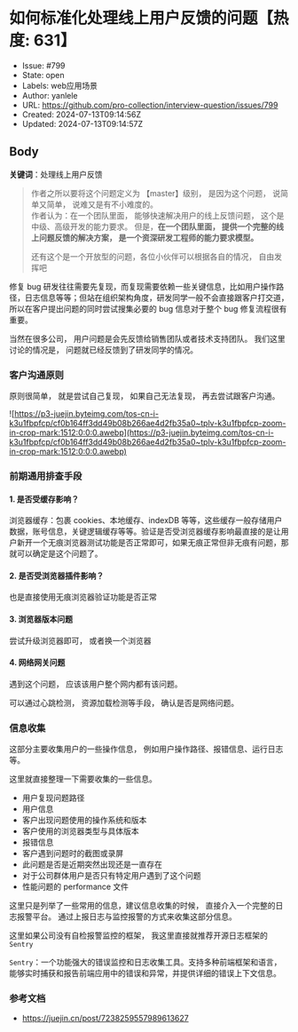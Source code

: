 # 如何标准化处理线上用户反馈的问题【热度: 631】

- Issue: #799
- State: open
- Labels: web应用场景
- Author: yanlele
- URL: https://github.com/pro-collection/interview-question/issues/799
- Created: 2024-07-13T09:14:56Z
- Updated: 2024-07-13T09:14:57Z

## Body

**关键词**：处理线上用户反馈

> 作者之所以要将这个问题定义为 【master】级别， 是因为这个问题， 说简单又简单， 说难又是有不小难度的。  
> 作者认为：在一个团队里面， 能够快速解决用户的线上反馈问题， 这个是 中级、高级开发的能力要求。
> 但是，**在一个团队里面， 提供一个完整的线上问题反馈的解决方案， 是一个资深研发工程师的能力要求模型。**
>
> 还有这个是一个开放型的问题，各位小伙伴可以根据各自的情况， 自由发挥吧

修复 bug 研发往往需要先复现，而复现需要依赖一些关键信息，比如用户操作路径，日志信息等等；但站在组织架构角度，研发同学一般不会直接跟客户打交道，所以在客户提出问题的同时尝试搜集必要的 bug 信息对于整个 bug 修复流程很有重要。

当然在很多公司， 用户问题是会先反馈给销售团队或者技术支持团队。 我们这里讨论的情况是， 问题就已经反馈到了研发同学的情况。

### 客户沟通原则

原则很简单， 就是尝试自己复现， 如果自己无法复现， 再去尝试跟客户沟通。

![https://p3-juejin.byteimg.com/tos-cn-i-k3u1fbpfcp/cf0b164ff3dd49b08b266ae4d2fb35a0~tplv-k3u1fbpfcp-zoom-in-crop-mark:1512:0:0:0.awebp](https://p3-juejin.byteimg.com/tos-cn-i-k3u1fbpfcp/cf0b164ff3dd49b08b266ae4d2fb35a0~tplv-k3u1fbpfcp-zoom-in-crop-mark:1512:0:0:0.awebp)

### 前期通用排查手段

#### 1. 是否受缓存影响？

浏览器缓存：包裹 cookies、本地缓存、indexDB 等等，这些缓存一般存储用户数据，账号信息，关键逻辑缓存等等。验证是否受浏览器缓存影响最直接的是让用户新开一个无痕浏览器测试功能是否正常即可，如果无痕正常但非无痕有问题，那就可以确定是这个问题了。

#### 2. 是否受浏览器插件影响？

也是直接使用无痕浏览器验证功能是否正常

#### 3. 浏览器版本问题

尝试升级浏览器即可， 或者换一个浏览器

#### 4. 网络网关问题

遇到这个问题， 应该该用户整个网内都有该问题。

可以通过心跳检测， 资源加载检测等手段， 确认是否是网络问题。

### 信息收集

这部分主要收集用户的一些操作信息， 例如用户操作路径、报错信息、运行日志等。

这里就直接整理一下需要收集的一些信息。

- 用户复现问题路径
- 用户信息
- 客户出现问题使用的操作系统和版本
- 客户使用的浏览器类型与具体版本
- 报错信息
- 客户遇到问题时的截图或录屏
- 此问题是否是近期突然出现还是一直存在
- 对于公司群体用户是否只有特定用户遇到了这个问题
- 性能问题的 performance 文件

这里只是列举了一些常用的信息，建议信息收集的时候， 直接介入一个完整的日志报警平台。 通过上报日志与监控报警的方式来收集这部分信息。

这里如果公司没有自检报警监控的框架， 我这里直接就推荐开源日志框架的 `Sentry`

`Sentry`：一个功能强大的错误监控和日志收集工具。支持多种前端框架和语言，能够实时捕获和报告前端应用中的错误和异常，并提供详细的错误上下文信息。

### 参考文档

- https://juejin.cn/post/7238259557989613627

